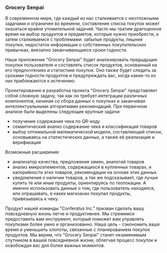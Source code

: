 ### Grocery Senpai

В современном мире, где каждый из нас сталкивается с неотложными задачами и ограничен во времени, составление списка покупок может оказаться крайне утомительной задачей. Часто мы тратим драгоценное время на выбор продуктов и предметов, которые нужно приобрести, а затем сталкиваемся с проблемами: забытые продукты, лишние покупки, недостаток информации о собственных покупательских привычках, внезапно заканчивающиеся сроки годности.

Наше приложение "Grocery Senpai" будет анализировать предыдущие покупки пользователя и составлять список продуктов, основанный на его предпочтениях и статистике покупок. Оно также будет следить за сроками годности продуктов и предупреждать вас, когда какие-то из них приближаются к истечению.

Проектирование и разработка проекта "Grocery Senpai" представляет собой сложную задачу, так как он требует интеграции различных компонентов, начиная со сбора данных о покупках и заканчивая интеллектуальными алгоритмами рекомендаций. При первичном анализе были выделены следующие крупные задачи:
- получение содержания чека по QR-коду
- семантический анализ содержание чека и классификация товаров
- выбор оптимальной математической модели, составляющей списки, основываясь на статистических данных, а также её реализация и верификация

Возможные расширения:
- анализатор качества, предложения замен, аналогий товаров
- анализ микроэлементов, содержащихся в купленных товарах, и калорийности этих товаров, рекомендации на основе этих данных
- уведомления о наличии товаров, а так же подсказывает, где лучше купить те или иные продукты, ориентируясь по геолокации. А именно использовать данные о том, где пользователь находился, или опрашивать, в каких магизанах покупал продукты, привязываясь к чеку.

Продукт нашей команды "Conferatus Inc." призван сделать вашу повседневную жизнь легче и продуктивнее. Мы стремимся предоставить вам инструмент, который поможет вам управлять покупками более умно и организованно. Наша цель - сэкономить ваше время и уменьшить хлопоты, связанные с планированием покупок продуктов. Мы верим, что "Grocery Senpai" станет незаменимым спутником в вашей повседневной жизни, облегчая процесс покупок и освобождая вас для более важных моментов.